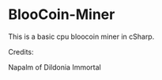 BlooCoin-Miner
==============

This is a basic cpu bloocoin miner in cSharp.

Credits:

Napalm of Dildonia
Immortal
